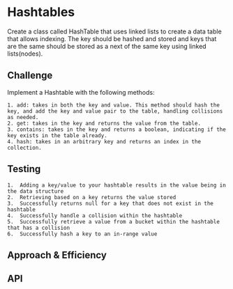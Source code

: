 # Hashtables
<!-- Short summary or background information -->

Create a class called HashTable that uses linked lists to create a data table that allows indexing. The key should be hashed and stored and keys that are the same should be stored as a next of the same key using linked lists(nodes).       

## Challenge
<!-- Description of the challenge -->

Implement a Hashtable with the following methods:

    1. add: takes in both the key and value. This method should hash the key, and add the key and value pair to the table, handling collisions as needed.
    2. get: takes in the key and returns the value from the table.
    3. contains: takes in the key and returns a boolean, indicating if the key exists in the table already.
    4. hash: takes in an arbitrary key and returns an index in the collection.


## Testing 

    1.  Adding a key/value to your hashtable results in the value being in the data structure
    2.  Retrieving based on a key returns the value stored
    3.  Successfully returns null for a key that does not exist in the hashtable
    4.  Successfully handle a collision within the hashtable
    5.  Successfully retrieve a value from a bucket within the hashtable that has a collision
    6.  Successfully hash a key to an in-range value

## Approach & Efficiency
<!-- What approach did you take? Why? What is the Big O space/time for this approach? -->

## API
<!-- Description of each method publicly available in each of your hashtable -->